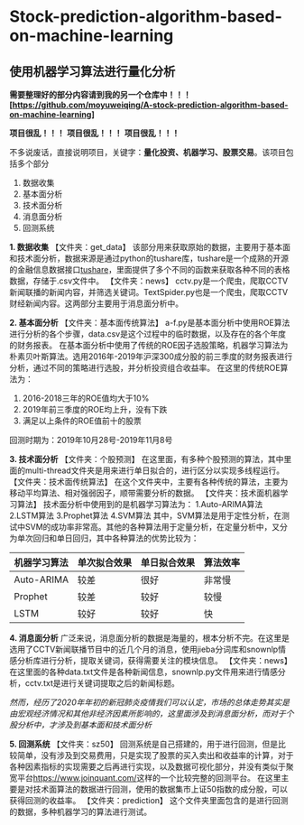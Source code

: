 # Stock-prediction-algorithm-based-on-machine-learning
## 使用机器学习算法进行量化分析
**需要整理好的部分内容请到我的另一个仓库中！！！[https://github.com/moyuweiqing/A-stock-prediction-algorithm-based-on-machine-learning]**

**项目很乱！！！**
**项目很乱！！！**
**项目很乱！！！**

不多说废话，直接说明项目，关键字：**量化投资、机器学习、股票交易**。该项目包括多个部分
1. 数据收集
2. 基本面分析
3. 技术面分析
4. 消息面分析
5. 回测系统


**1. 数据收集**
【文件夹：get_data】
该部分用来获取原始的数据，主要用于基本面和技术面分析，数据来源是通过python的tushare库，tushare是一个成熟的开源的金融信息数据接口[tushare](http://tushare.org)，里面提供了多个不同的函数来获取各种不同的表格数据，存储于.csv文件中。
【文件夹：news】
cctv.py是一个爬虫，爬取CCTV新闻联播的新闻内容，并筛选关键词。TextSpider.py也是一个爬虫，爬取CCTV财经新闻内容。这两部分主要用于消息面分析中。

**2. 基本面分析**
【文件夹：基本面传统算法】
a-f.py是基本面分析中使用ROE算法进行分析的各个步骤，data.csv是这个过程中的临时数据，以及存在的各个年度的财务报表。
在基本面分析中使用了传统的ROE因子选股策略，机器学习算法为朴素贝叶斯算法。选用2016年-2019年沪深300成分股的前三季度的财务报表进行分析，通过不同的策略进行选股，并分析投资组合收益率。
在这里的传统ROE算法为：
1. 2016-2018三年的ROE值均大于10%
2. 2019年前三季度的ROE均上升，没有下跌
3. 满足以上条件的ROE值前十的股票

回测时期为：2019年10月28号-2019年11月8号

**3. 技术面分析**
【文件夹：个股预测】
在这里面，有多种个股预测的算法，其中里面的multi-thread文件夹是用来进行单日拟合的，进行区分以实现多线程运行。
【文件夹：技术面传统算法】
在这个文件夹中，主要有各种传统的算法，主要为移动平均算法、相对强弱因子，顺带需要分析的数据。
【文件夹：技术面机器学习算法】
技术面分析中使用到的是机器学习算法为：
1.Auto-ARIMA算法
2.LSTM算法
3.Prophet算法
4.SVM算法
其中，SVM算法是用于定性分析，在测试中SVM的成功率非常高。其他的各种算法用于定量分析，在定量分析中，又分为单次回归和单日回归，其中各种算法的优势比较为：

| 机器学习算法  | 单次拟合效果  | 单日拟合效果  | 算法效率  |
| ------------- | ------------- | ------------- | ------------- |
| Auto-ARIMA  | 较差  | 很好  | 非常慢  |
| Prophet  | 较差  | 较好  | 较慢  |
| LSTM  | 较好  | 较好  | 快  |

**4. 消息面分析**
广泛来说，消息面分析的数据是海量的，根本分析不完。在这里是选用了CCTV新闻联播节目中的近几个月的消息，使用jieba分词库和snownlp情感分析库进行分析，提取关键词，获得需要关注的模块信息。
【文件夹：news】
在这里面的各种data.txt文件是各种新闻信息，snownlp.py文件用来进行情感分析，cctv.txt是进行关键词提取之后的新闻标题。

*然而，经历了2020年年初的新冠肺炎疫情我们可以认定，市场的总体走势其实是由宏观经济情况和其他非经济因素所影响的，这里面涉及到消息面分析，而对于个股分析中，才涉及到基本面和技术面分析*

**5. 回测系统**
【文件夹：sz50】
回测系统是自己搭建的，用于进行回测，但是比较简单，没有涉及到交易费用，只是实现了股票的买入卖出和收益率的计算，对于各种因素指标的实现需要之后再进行实现，以及数据可视化部分，并没有类似于聚宽平台<https://www.joinquant.com/>这样的一个比较完整的回测平台。
在这里主要是对技术面算法的数据进行回测，使用的数据集市上证50指数的成分股，可以获得回测的收益率。
【文件夹：prediction】
这个文件夹里面包含的是进行回测的数据，多种机器学习的算法进行测试。
